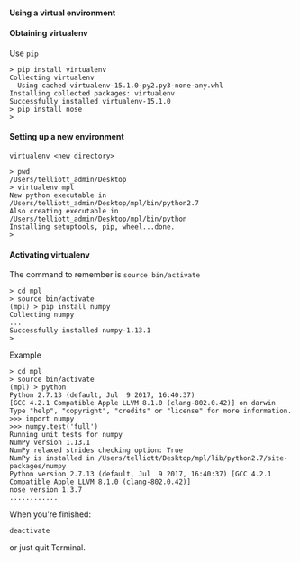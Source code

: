#### Using a virtual environment

#### Obtaining virtualenv

Use `pip` 

```
> pip install virtualenv
Collecting virtualenv
  Using cached virtualenv-15.1.0-py2.py3-none-any.whl
Installing collected packages: virtualenv
Successfully installed virtualenv-15.1.0
> pip install nose
> 
```

#### Setting up a new environment

```
virtualenv <new directory>
```

```
> pwd
/Users/telliott_admin/Desktop
> virtualenv mpl
New python executable in /Users/telliott_admin/Desktop/mpl/bin/python2.7
Also creating executable in /Users/telliott_admin/Desktop/mpl/bin/python
Installing setuptools, pip, wheel...done.
>
```

#### Activating virtualenv

The command to remember is ``source bin/activate``

```
> cd mpl
> source bin/activate
(mpl) > pip install numpy
Collecting numpy
...
Successfully installed numpy-1.13.1
> 
```
Example

```
> cd mpl
> source bin/activate
(mpl) > python
Python 2.7.13 (default, Jul  9 2017, 16:40:37) 
[GCC 4.2.1 Compatible Apple LLVM 8.1.0 (clang-802.0.42)] on darwin
Type "help", "copyright", "credits" or "license" for more information.
>>> import numpy
>>> numpy.test('full')
Running unit tests for numpy
NumPy version 1.13.1
NumPy relaxed strides checking option: True
NumPy is installed in /Users/telliott/Desktop/mpl/lib/python2.7/site-packages/numpy
Python version 2.7.13 (default, Jul  9 2017, 16:40:37) [GCC 4.2.1 Compatible Apple LLVM 8.1.0 (clang-802.0.42)]
nose version 1.3.7
............
```

When you're finished:

    deactivate

or just quit Terminal.



